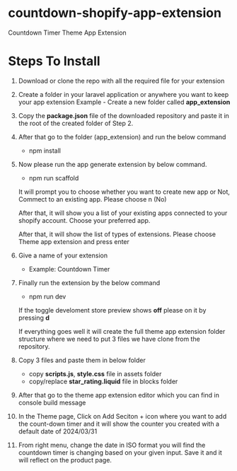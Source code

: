 # countdown-shopify-app-extension

Countdown Timer Theme App Extension

# Steps To Install

1. Download or clone the repo with all the required file for your extension

2. Create a folder in your laravel application or anywhere you want to keep your app extension
   Example - Create a new folder called <b>app_extension</b>

3. Copy the <b>package.json</b> file of the downloaded repository and paste it in the root of the created folder of Step 2.

4. After that go to the folder (app_extension) and run the below command

   - npm install

5. Now please run the app generate extension by below command.

   - npm run scaffold

   It will prompt you to choose whether you want to create new app or Not, Commect to an existing app. Please choose n (No)

   After that, it will show you a list of your existing apps connected to your shopify account. Choose your preferred app.

   After that, it will show the list of types of extensions. Please choose Theme app extension and press enter

6. Give a name of your extension
   - Example: Countdown Timer

7. Finally run the extension by the below command

   - npm run dev

   If the toggle develoment store preview shows <b>off</b> please on it by pressing <b>d</b>

   If everything goes well it will create the full theme app extension folder structure where we need to put 3 files we have clone from the repository.

8. Copy 3 files and paste them in below folder

   - copy <b>scripts.js</b>, <b>style.css</b> file in assets folder
   - copy/replace <b>star_rating.liquid</b> file in blocks folder

9. After that go to the theme app extension editor which you can find in console build message

10. In the Theme page, Click on Add Seciton + icon where you want to add the count-down timer and it will show the counter you created with a default date of 2024/03/31

11. From right menu, change the date in ISO format you will find the countdown timer is changing based on your given input. Save it and it will reflect on the product page.
